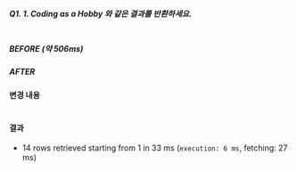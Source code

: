 ##### Q1. 1. Coding as a Hobby 와 같은 결과를 반환하세요.
```sql

```

##### BEFORE (약 506ms)


##### AFTER


#### 변경 내용
 ```sql

 ```

#### 결과
- 14 rows retrieved starting from 1 in 33 ms (`execution: 6 ms`, fetching: 27 ms)